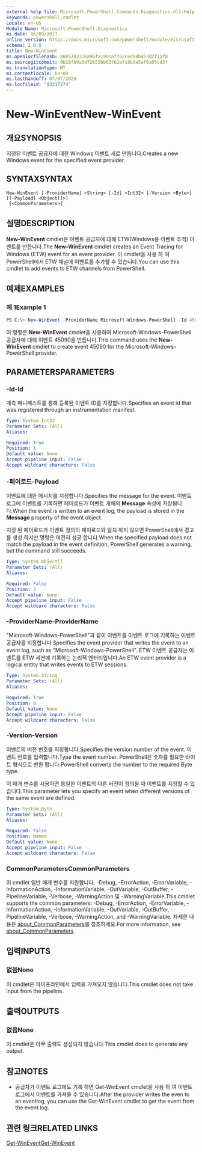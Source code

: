 ```yaml
---
external help file: Microsoft.PowerShell.Commands.Diagnostics.dll-Help.xml
keywords: powershell,cmdlet
Locale: en-US
Module Name: Microsoft.PowerShell.Diagnostics
ms.date: 06/09/2017
online version: https://docs.microsoft.com/powershell/module/microsoft.powershell.diagnostics/new-winevent?view=powershell-7.1&WT.mc_id=ps-gethelp
schema: 2.0.0
title: New-WinEvent
ms.openlocfilehash: 8605782176a96fa1901af352ceda8b453d2f1af8
ms.sourcegitcommit: 9b28fb9a3d72655bb63f62af18b3a5af6a05cd3f
ms.translationtype: MT
ms.contentlocale: ko-KR
ms.lasthandoff: 07/07/2020
ms.locfileid: "93217274"
---
```

# <span data-ttu-id="34b07-103">New-WinEvent</span><span class="sxs-lookup"><span data-stu-id="34b07-103">New-WinEvent</span></span>

## <span data-ttu-id="34b07-104">개요</span><span class="sxs-lookup"><span data-stu-id="34b07-104">SYNOPSIS</span></span>
<span data-ttu-id="34b07-105">지정된 이벤트 공급자에 대한 Windows 이벤트 새로 만듭니다.</span><span class="sxs-lookup"><span data-stu-id="34b07-105">Creates a new Windows event for the specified event provider.</span></span>

## <span data-ttu-id="34b07-106">SYNTAX</span><span class="sxs-lookup"><span data-stu-id="34b07-106">SYNTAX</span></span>

```
New-WinEvent [-ProviderName] <String> [-Id] <Int32> [-Version <Byte>] [[-Payload] <Object[]>]
 [<CommonParameters>]
```

## <span data-ttu-id="34b07-107">설명</span><span class="sxs-lookup"><span data-stu-id="34b07-107">DESCRIPTION</span></span>

<span data-ttu-id="34b07-108">**New-WinEvent** cmdlet은 이벤트 공급자에 대해 ETW(Windows용 이벤트 추적) 이벤트를 만듭니다.</span><span class="sxs-lookup"><span data-stu-id="34b07-108">The **New-WinEvent** cmdlet creates an Event Tracing for Windows (ETW) event for an event provider.</span></span>
<span data-ttu-id="34b07-109">이 cmdlet을 사용 하 여 PowerShell에서 ETW 채널에 이벤트를 추가할 수 있습니다.</span><span class="sxs-lookup"><span data-stu-id="34b07-109">You can use this cmdlet to add events to ETW channels from PowerShell.</span></span>

## <span data-ttu-id="34b07-110">예제</span><span class="sxs-lookup"><span data-stu-id="34b07-110">EXAMPLES</span></span>

### <span data-ttu-id="34b07-111">예 1</span><span class="sxs-lookup"><span data-stu-id="34b07-111">Example 1</span></span>

```powershell
PS C:\> New-WinEvent -ProviderName Microsoft-Windows-PowerShell -Id 45090 -Payload @("Workflow", "Running")
```

<span data-ttu-id="34b07-112">이 명령은 **New-WinEvent** cmdlet을 사용하여 Microsoft-Windows-PowerShell 공급자에 대해 이벤트 45090을 만듭니다.</span><span class="sxs-lookup"><span data-stu-id="34b07-112">This command uses the **New-WinEvent** cmdlet to create event 45090 for the Microsoft-Windows-PowerShell provider.</span></span>

## <span data-ttu-id="34b07-113">PARAMETERS</span><span class="sxs-lookup"><span data-stu-id="34b07-113">PARAMETERS</span></span>

### <span data-ttu-id="34b07-114">-Id</span><span class="sxs-lookup"><span data-stu-id="34b07-114">-Id</span></span>

<span data-ttu-id="34b07-115">계측 매니페스트를 통해 등록된 이벤트 ID를 지정합니다.</span><span class="sxs-lookup"><span data-stu-id="34b07-115">Specifies an event id that was registered through an instrumentation manifest.</span></span>

```yaml
Type: System.Int32
Parameter Sets: (All)
Aliases:

Required: True
Position: 1
Default value: None
Accept pipeline input: False
Accept wildcard characters: False
```

### <span data-ttu-id="34b07-116">-페이로드</span><span class="sxs-lookup"><span data-stu-id="34b07-116">-Payload</span></span>

<span data-ttu-id="34b07-117">이벤트에 대한 메시지를 지정합니다.</span><span class="sxs-lookup"><span data-stu-id="34b07-117">Specifies the message for the event.</span></span> <span data-ttu-id="34b07-118">이벤트 로그에 이벤트를 기록하면 페이로드가 이벤트 개체의 **Message** 속성에 저장됩니다.</span><span class="sxs-lookup"><span data-stu-id="34b07-118">When the event is written to an event log, the payload is stored in the **Message** property of the event object.</span></span>

<span data-ttu-id="34b07-119">지정 된 페이로드가 이벤트 정의의 페이로드와 일치 하지 않으면 PowerShell에서 경고를 생성 하지만 명령은 여전히 성공 합니다.</span><span class="sxs-lookup"><span data-stu-id="34b07-119">When the specified payload does not match the payload in the event definition, PowerShell generates a warning, but the command still succeeds.</span></span>

```yaml
Type: System.Object[]
Parameter Sets: (All)
Aliases:

Required: False
Position: 2
Default value: None
Accept pipeline input: False
Accept wildcard characters: False
```

### <span data-ttu-id="34b07-120">-ProviderName</span><span class="sxs-lookup"><span data-stu-id="34b07-120">-ProviderName</span></span>

<span data-ttu-id="34b07-121">"Microsoft-Windows-PowerShell"과 같이 이벤트를 이벤트 로그에 기록하는 이벤트 공급자를 지정합니다.</span><span class="sxs-lookup"><span data-stu-id="34b07-121">Specifies the event provider that writes the event to an event log, such as "Microsoft-Windows-PowerShell".</span></span> <span data-ttu-id="34b07-122">ETW 이벤트 공급자는 이벤트를 ETW 세션에 기록하는 논리적 엔터티입니다.</span><span class="sxs-lookup"><span data-stu-id="34b07-122">An ETW event provider is a logical entity that writes events to ETW sessions.</span></span>

```yaml
Type: System.String
Parameter Sets: (All)
Aliases:

Required: True
Position: 0
Default value: None
Accept pipeline input: False
Accept wildcard characters: False
```

### <span data-ttu-id="34b07-123">-Version</span><span class="sxs-lookup"><span data-stu-id="34b07-123">-Version</span></span>

<span data-ttu-id="34b07-124">이벤트의 버전 번호를 지정합니다.</span><span class="sxs-lookup"><span data-stu-id="34b07-124">Specifies the version number of the event.</span></span> <span data-ttu-id="34b07-125">이벤트 번호를 입력합니다.</span><span class="sxs-lookup"><span data-stu-id="34b07-125">Type the event number.</span></span> <span data-ttu-id="34b07-126">PowerShell은 숫자를 필요한 바이트 형식으로 변환 합니다.</span><span class="sxs-lookup"><span data-stu-id="34b07-126">PowerShell converts the number to the required Byte type.</span></span>

<span data-ttu-id="34b07-127">이 매개 변수를 사용하면 동일한 이벤트의 다른 버전이 정의될 때 이벤트를 지정할 수 있습니다.</span><span class="sxs-lookup"><span data-stu-id="34b07-127">This parameter lets you specify an event when different versions of the same event are defined.</span></span>

```yaml
Type: System.Byte
Parameter Sets: (All)
Aliases:

Required: False
Position: Named
Default value: None
Accept pipeline input: False
Accept wildcard characters: False
```

### <span data-ttu-id="34b07-128">CommonParameters</span><span class="sxs-lookup"><span data-stu-id="34b07-128">CommonParameters</span></span>

<span data-ttu-id="34b07-129">이 cmdlet 일반 매개 변수를 지원합니다. -Debug, -ErrorAction, -ErrorVariable, -InformationAction, -InformationVariable, -OutVariable, -OutBuffer, -PipelineVariable, -Verbose, -WarningAction 및 -WarningVariable.</span><span class="sxs-lookup"><span data-stu-id="34b07-129">This cmdlet supports the common parameters: -Debug, -ErrorAction, -ErrorVariable, -InformationAction, -InformationVariable, -OutVariable, -OutBuffer, -PipelineVariable, -Verbose, -WarningAction, and -WarningVariable.</span></span> <span data-ttu-id="34b07-130">자세한 내용은 [about_CommonParameters](https://go.microsoft.com/fwlink/?LinkID=113216)를 참조하세요.</span><span class="sxs-lookup"><span data-stu-id="34b07-130">For more information, see [about_CommonParameters](https://go.microsoft.com/fwlink/?LinkID=113216).</span></span>

## <span data-ttu-id="34b07-131">입력</span><span class="sxs-lookup"><span data-stu-id="34b07-131">INPUTS</span></span>

### <span data-ttu-id="34b07-132">없음</span><span class="sxs-lookup"><span data-stu-id="34b07-132">None</span></span>

<span data-ttu-id="34b07-133">이 cmdlet은 파이프라인에서 입력을 가져오지 않습니다.</span><span class="sxs-lookup"><span data-stu-id="34b07-133">This cmdlet does not take input from the pipeline.</span></span>

## <span data-ttu-id="34b07-134">출력</span><span class="sxs-lookup"><span data-stu-id="34b07-134">OUTPUTS</span></span>

### <span data-ttu-id="34b07-135">없음</span><span class="sxs-lookup"><span data-stu-id="34b07-135">None</span></span>

<span data-ttu-id="34b07-136">이 cmdlet은 아무 출력도 생성되지 않습니다.</span><span class="sxs-lookup"><span data-stu-id="34b07-136">This cmdlet does to generate any output.</span></span>

## <span data-ttu-id="34b07-137">참고</span><span class="sxs-lookup"><span data-stu-id="34b07-137">NOTES</span></span>

* <span data-ttu-id="34b07-138">공급자가 이벤트 로그에도 기록 하면 Get-WinEvent cmdlet을 사용 하 여 이벤트 로그에서 이벤트를 가져올 수 있습니다.</span><span class="sxs-lookup"><span data-stu-id="34b07-138">After the provider writes the even to an eventlog, you can use the Get-WinEvent cmdlet to get the event from the event log.</span></span>

## <span data-ttu-id="34b07-139">관련 링크</span><span class="sxs-lookup"><span data-stu-id="34b07-139">RELATED LINKS</span></span>

[<span data-ttu-id="34b07-140">Get-WinEvent</span><span class="sxs-lookup"><span data-stu-id="34b07-140">Get-WinEvent</span></span>](Get-WinEvent.md)

